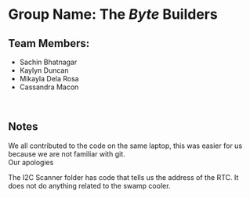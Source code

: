 # **Group Name:** The *Byte* Builders

## **Team Members:**
* Sachin Bhatnagar
* Kaylyn Duncan
* Mikayla Dela Rosa
* Cassandra Macon
<br>

## Notes
We all contributed to the code on the same laptop, this was easier for us because we are not familiar with git.<br>
Our apologies

The I2C Scanner folder has code that tells us the address of the RTC.  It does not do anything related to the swamp cooler.